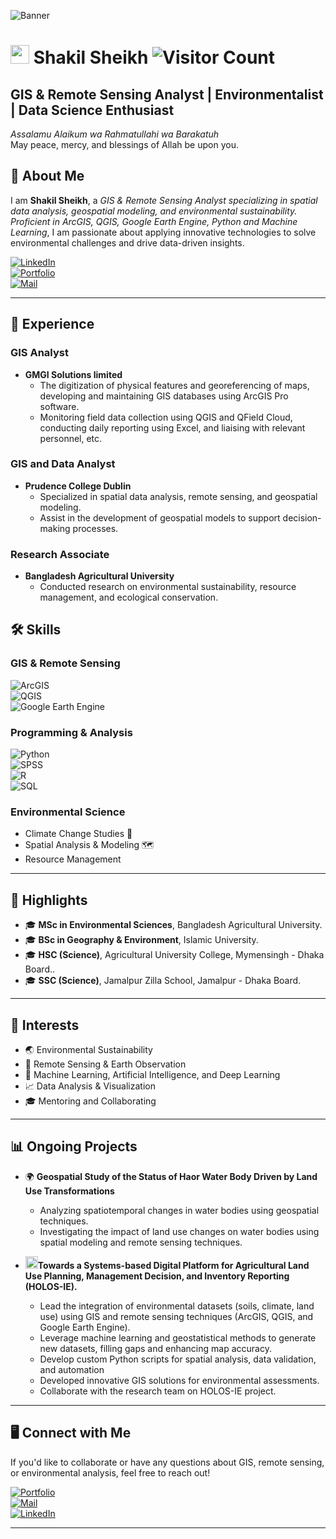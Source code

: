![Banner](https://blogger.googleusercontent.com/img/b/R29vZ2xl/AVvXsEgTmrjcZ8nsyI9YS-QfMZ90vkjW0E1kp4gdGODikSQi562d3EXg9QTU9Pdl-CLLd04gtxKAXX3ClOap04tA58fbkQwNjgkZ36k8HUWWZwQXeh1QYw-CxabxBzR4ntB_0_y1AiroItPVVbEJelR3_63BmbTgvHVb0didrLh_Q_0HieD-EX20DHKF6WmLEF6c/s16000/Shakil%20Sheikh%20GIS%20RS%20ML%20AI%20Data%20Analyst-GitHub.png)



#  <img src="https://blogger.googleusercontent.com/img/b/R29vZ2xl/AVvXsEg0mVAD0xnceLWH8WY2xlO-VMPTZDf0QOOyVvUguFa03MICJi-WwKu7qNYE_9uocK7TPiFDV2wN-hDac2fSDp6li9wYYR_mWMHZlIxPJvl3iUc5IqCV2khygzONIGSLL8__fHqme2N1-ukcanDhEbTQSbHxtOlpMXmbnchDzdYlvywiRrj4VG05-MaJXqYB/s500/Shakil.png" width="30" height="30"> Shakil Sheikh ![Visitor Count](https://komarev.com/ghpvc/?username=Shakilgis&color=brightgreen)


**GIS & Remote Sensing Analyst | Environmentalist | Data Science Enthusiast**
---


*Assalamu Alaikum wa Rahmatullahi wa Barakatuh*  
May peace, mercy, and blessings of Allah be upon you.
## 📝 About Me  
I am **Shakil Sheikh**, a *GIS & Remote Sensing Analyst specializing in spatial data analysis, geospatial modeling, and environmental sustainability. Proficient in ArcGIS, QGIS, Google Earth Engine, Python and Machine Learning*, I am passionate about applying innovative technologies to solve environmental challenges and drive data-driven insights.



[![LinkedIn](https://img.shields.io/badge/LinkedIn-Connect-blue?style=flat&logo=linkedin)](https://www.linkedin.com/in/shakilesg/)  
[![Portfolio](https://img.shields.io/badge/Portfolio-View-brightgreen?style=flat&logo=google-earth)](https://sites.google.com/view/shakil-Sheikh-gis/)  
[![Mail](https://img.shields.io/badge/Email-gisanalyst.shakil@gmail.com-red?style=flat&logo=gmail)](mailto:gisanalyst.shakil@gmail.com)

---
## 💼 Experience
### **GIS Analyst**  
- **GMGI Solutions limited**  
  -  The digitization of physical features and georeferencing of maps, developing and maintaining GIS databases using ArcGIS Pro software.
  -  Monitoring field data collection using QGIS and QField Cloud, conducting daily reporting using Excel, and liaising with relevant personnel, etc.
    
### **GIS and Data Analyst**  
- **Prudence College Dublin**  
  - Specialized in spatial data analysis, remote sensing, and geospatial modeling.
  - Assist in the development of geospatial models to support decision-making processes.

### **Research Associate**  
- **Bangladesh Agricultural University**  
  - Conducted research on environmental sustainability, resource management, and ecological conservation.  

## 🛠️ Skills  
### GIS & Remote Sensing  
![ArcGIS](https://img.shields.io/badge/ArcGIS-Proficient-blue?style=flat&logo=esri&logoColor=white)  
![QGIS](https://img.shields.io/badge/QGIS-Proficient-brightgreen?style=flat&logo=qgis)  
![Google Earth Engine](https://img.shields.io/badge/Google%20Earth%20Engine-Proficient-royalblue?style=flat&logo=google-earth)  

### Programming & Analysis  
![Python](https://img.shields.io/badge/Python-Proficient-yellow?style=flat&logo=python)  
![SPSS](https://img.shields.io/badge/SPSS-Experienced-orange?style=flat&logo=ibm)  
![R](https://img.shields.io/badge/R-Intermediate-royalblue?style=flat&logo=r)  
![SQL](https://img.shields.io/badge/SQL-Intermediate-blue?style=flat&logo=postgresql)

### Environmental Science  
- Climate Change Studies 🌱  
- Spatial Analysis & Modeling 🗺️  
- Resource Management  

---

## 🌟 Highlights  
- 🎓 **MSc in Environmental Sciences**, Bangladesh Agricultural University.
- 🎓 **BSc in Geography & Environment**, Islamic University.
- 🎓 **HSC (Science)**, Agricultural University College, Mymensingh - Dhaka Board..
- 🎓 **SSC (Science)**, Jamalpur Zilla School, Jamalpur - Dhaka Board.
---

## 🌱 Interests  
- 🌏 Environmental Sustainability  
- 🌌 Remote Sensing & Earth Observation  
- 🤖 Machine Learning, Artificial Intelligence, and Deep Learning  
- 📈 Data Analysis & Visualization  
- 🎓 Mentoring and Collaborating  
---

## 📊 Ongoing Projects  

- 🌍 **Geospatial Study of the Status of Haor Water Body Driven by Land Use Transformations**  
     - Analyzing spatiotemporal changes in water bodies using geospatial techniques.
     - Investigating the impact of land use changes on water bodies using spatial modeling and remote sensing techniques.
   
- <img src="https://media.licdn.com/dms/image/v2/C4E0BAQEH8O8V5r1NXw/company-logo_200_200/company-logo_200_200/0/1674152042242?e=2147483647&v=beta&t=ZyQ83dhBSq_plX1dS7mRh_ljrGShs_cpRhECPI5FaUY" width="20" height="20">**Towards a Systems-based Digital Platform for Agricultural Land Use Planning, Management Decision, and Inventory Reporting (HOLOS-IE).**
  - Lead the integration of environmental datasets (soils, climate, land use) using GIS and remote sensing techniques (ArcGIS, QGIS, and Google Earth Engine).
  - Leverage machine learning and geostatistical methods to generate new datasets, filling gaps and enhancing map accuracy.
  - Develop custom Python scripts for spatial analysis, data validation, and automation
  - Developed innovative GIS solutions for environmental assessments.
  - Collaborate with the research team on HOLOS-IE project.
---

## 🖥️ Connect with Me  
If you'd like to collaborate or have any questions about GIS, remote sensing, or environmental analysis, feel free to reach out!  

[![Portfolio](https://img.shields.io/badge/Portfolio-Explore-green?style=for-the-badge&logo=google-earth)](https://sites.google.com/view/shakil-Sheikh-gis/)  
[![Mail](https://img.shields.io/badge/Email-Me-red?style=for-the-badge&logo=gmail)](mailto:gisanalyst.shakil@gmail.com)  
[![LinkedIn](https://img.shields.io/badge/LinkedIn-Profile-blue?style=for-the-badge&logo=linkedin)](https://www.linkedin.com/in/shakilesg/)

---

<!--## 📂 Featured Repositories  
[![Spatial Analysis Toolkit](https://img.shields.io/badge/GIS--Toolbox-View--on--GitHub-orange?style=for-the-badge&logo=github)](https://github.com/ShakilESG/Spatial-Analysis-Toolkit)  
[![Climate Data Explorer](https://img.shields.io/badge/Climate--Explorer-Explore--Repository-blue?style=for-the-badge&logo=github)](https://github.com/ShakilESG/Climate-Data-Explorer)
""" --!>

